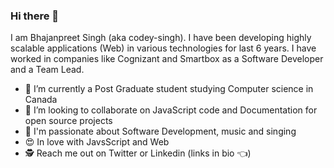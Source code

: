 ### Hi there 👋 
I am Bhajanpreet Singh (aka codey-singh). I have been developing highly scalable applications (Web) in various technologies for last 6 years. I have worked in companies like Cognizant and Smartbox as a Software Developer and a Team Lead.

- 🌱 I’m currently a Post Graduate student studying Computer science in Canada
- 👯 I’m looking to collaborate on JavaScript code and Documentation for open source projects
- 🥰 I'm passionate about Software Development, music and singing
- 😍 In love with JavsScript and Web
- 🕵 Reach me out on Twitter or Linkedin (links in bio 👈)
